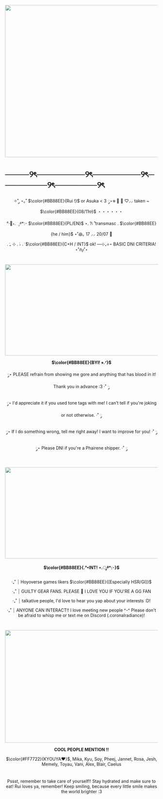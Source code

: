 <img width="1000" height="500" align="center" src="https://github.com/user-attachments/assets/9e28741e-a9be-4f2d-b0e1-0c4068ea9bb8" />

#  ────୨ৎ────────୨ৎ────────୨ৎ────────୨ৎ───────୨ৎ

<p align="center">
  ✧˚ ༘ ⋆｡˚ $\color{#BB88EE}{Rui !}$ or Asuka < 3 ༘⋆𖦹 🎪 🎈 ♡⸝⸝ taken ~ $\color{#BB88EE}{08/11𖹭}$ ・・・・・・
</p>

<p align="center">
°‧🫧⋆.ೃ࿔*:･ $\color{#BB88EE}{PL/EN}$ ⋆. 𐙚 ̊  transmasc . $\color{#BB88EE}{he / him}$ ⋆˚꩜｡ 17 ⸝⸝ 20/07 🎂
</p>

<p align="center">
. ݁₊ ⊹ . ݁˖ . ݁ $\color{#BB88EE}{C+H / INT}$ ok! —⊹₊⟡⋆ BASIC DNI CRITERIA! ⋆˚𝜗𝜚˚⋆
</p>

# 
<img width="1000" height="300" src="https://github.com/user-attachments/assets/60712182-60bb-44a4-b3f8-f97fd5784087" />

**<p align="center"> $\color{#BB88EE}{BYI! ⭑.ᐟ}$ </p>**

<p align="center"> ༘⋆ PLEASE refrain from showing me gore and anything that has blood in it! Thank you in advance :3 ·˚ ༘
</p>
<p align="center"> ༘⋆ I'd appreciate it if you used tone tags with me! I can't tell if you're joking or not otherwise. ·˚ ༘
</p>
<p align="center"> ༘⋆ If I do something wrong, tell me right away! I want to improve for you! ·˚ ༘
</p>
<p align="center"> ༘⋆ Please DNI if you're a Phairene shipper. ·˚ ༘
</p>

#

<img width="1000" height="300" src="https://github.com/user-attachments/assets/846c83f6-ccde-494d-9200-655c0b262045" />

**<p align="center"> $\color{#BB88EE}{.°•INT! ⋆.ೃ࿔*:･}$ </p>**
<p align="center"> ‧₊˚ ┊ Hoyoverse games likers $\color{#BB88EE}{[Especially HSR/GI]}$
<p align="center"> ‧₊˚ ┊ GUILTY GEAR FANS. PLEASE 🥹 I LOVE YOU IF YOU'RE A GG FAN
<p align="center"> ‧₊˚ ┊ talkative people, I'd love to hear you yap about your interests :D!
<p align="center"> ‧₊˚ ┊ ANYONE CAN INTERACT!! I love meeting new people ^-^ Please don't be afraid to whisp me or text me on Discord (.coronalradiance)!

#

<img width="1000" height="370" src="https://github.com/user-attachments/assets/c7999a8e-7f86-42ae-90c8-2a2288113da8" />

**<p align="center">COOL PEOPLE MENTION !!</p>**

<p align="center"> $\color{#FF7722}{KYOUYA❤︎}$, Mika, Kyu, Soy, Pheej, Jannet, Rosa, Jesh, Memely, Toyau, Vani, Alex, Blair, Caelus

#
<p align="center"> Pssst, remember to take care of yourself!! Stay hydrated and make sure to eat! Rui loves ya, remember! Keep smiling, because every little smile makes the world brighter :3
